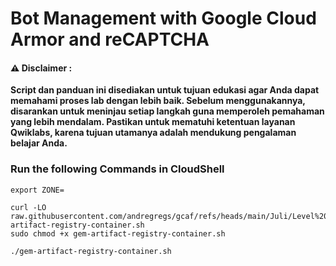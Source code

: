#  Bot Management with Google Cloud Armor and reCAPTCHA


#### ⚠️ Disclaimer :
**Script dan panduan ini disediakan untuk tujuan edukasi agar Anda dapat memahami proses lab dengan lebih baik. Sebelum menggunakannya, disarankan untuk meninjau setiap langkah guna memperoleh pemahaman yang lebih mendalam. Pastikan untuk mematuhi ketentuan layanan Qwiklabs, karena tujuan utamanya adalah mendukung pengalaman belajar Anda.**

### Run the following Commands in CloudShell

```
export ZONE=
```

```
curl -LO raw.githubusercontent.com/andregregs/gcaf/refs/heads/main/Juli/Level%203/Create%20a%20Container%20Artifact%20Registry%20and%20Upload%20Code/gem-artifact-registry-container.sh
sudo chmod +x gem-artifact-registry-container.sh

./gem-artifact-registry-container.sh
```